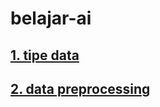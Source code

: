 # belajar-ai
## <a href="https://github.com/Densu341/belajar-ai/blob/main/DeniIrawan_20230019_AI01.ipynb">1. tipe data</a>
## <a href="https://github.com/Densu341/belajar-ai/blob/main/DeniIrawan_20230019_AI02.ipynb">2. data preprocessing</a>
